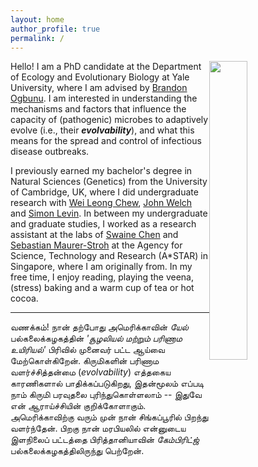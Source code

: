 ```yaml
---
layout: home
author_profile: true
permalink: /
---
```


<img src="https://swathi-nm.github.io/headshot.jpg" width="35%" align="right" style="margin: 0px 10px 10px 0px;" />

Hello! I am a PhD candidate at the Department of Ecology and Evolutionary Biology at Yale University, where I am advised by [Brandon Ogbunu](https://ogbunulab.yale.edu/). I am interested in understanding the mechanisms and factors that influence the capacity of (pathogenic) microbes to adaptively evolve (i.e., their _**evolvability**_), and what this means for the spread and control of infectious disease outbreaks.

I previously earned my bachelor's degree in Natural Sciences (Genetics) from the University of Cambridge, UK, where I did undergraduate research with [Wei Leong Chew](https://chewlab.github.io/), [John Welch](https://www.welch.gen.cam.ac.uk/GroupPage/Home.html) and [Simon Levin](https://slevin.princeton.edu/). In between my undergraduate and graduate studies, I worked as a research assistant at the labs of [Swaine Chen](https://swainechen.github.io/) and [Sebastian Maurer-Stroh](https://www.a-star.edu.sg/idlabs/about-us/people/our-investigators/Sebastianms) at the Agency for Science, Technology and Research (A*STAR) in Singapore, where I am originally from. In my free time, I enjoy reading, playing the veena, (stress) baking and a warm cup of tea or hot cocoa.

---

வணக்கம்! நான் தற்போது அமெரிக்காவின் _யேல்_  பல்கலைக்கழகத்தின் _'சூழலியல் மற்றும் பரிணாம உயிரியல்'_ பிரிவில் முனைவர் பட்ட ஆய்வை மேற்கொள்கிறேன். கிருமிகளின் பரிணாம வளர்ச்சித்தன்மை (_evolvability_) எத்தகைய காரணிகளால் பாதிக்கப்படுகிறது, இதன்மூலம் எப்படி நாம் கிருமி பரவுதலை புரிந்துகொள்ளலாம் -- இதுவே என் ஆராய்ச்சியின் குறிக்கோளாகும். அமெரிக்காவிற்கு வரும் முன் நான் சிங்கப்பூரில் பிறந்து வளர்ந்தேன். பிறகு நான் மரபியலில் என்னுடைய இளநிலைப் பட்டத்தை பிரித்தானியாவின் _கேம்பிரிட்ஜ்_ பல்கலைக்கழகத்திலிருந்து பெற்றேன்.


